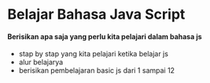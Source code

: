 # Belajar Bahasa Java Script

#### Berisikan apa saja yang perlu kita pelajari dalam bahasa js
- stap by stap yang kita pelajari ketika belajar js
- alur belajarya
- berisikan pembelajaran basic js dari 1 sampai 12

